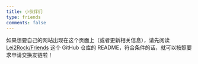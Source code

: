 ```yaml
---
title: 小伙伴们
type: friends
comments: false
---
```


<!-- CSS Code -->
<style>
.FriendsGrid::after{content:" ";display:block;clear:both}.card{width:130px;font-size:1rem;padding:0;border-radius:4px;transition-duration:.15s;margin-bottom:1rem;display:block;float:left;box-shadow:0 2px 6px 0 rgba(0,0,0,.12);background:#f5f5f5}.card{margin-left:16px;width:calc((100% - 48px)/ 3)}.card:nth-child(3n+1){margin-left:0}.card:not(:nth-child(3n+1)){margin-left:16px}@media(min-width:768px){.card{margin-left:16px;width:calc((100% - 64px)/ 4)}.card:nth-child(4n+1){margin-left:0}.card:not(:nth-child(4n+1)){margin-left:16px}}@media(min-width:991px){.card{margin-left:16px;width:calc((100% - 80px)/ 5)}.card:nth-child(5n+1){margin-left:0}.card:not(:nth-child(5n+1)){margin-left:16px}}@media(min-width:1200px){.card{margin-left:16px;width:calc((100% - 96px)/ 6)}.card:nth-child(6n+1){margin-left:0}.card:not(:nth-child(6n+1)){margin-left:16px}}.card:hover{transform:scale(1.1);box-shadow:0 2px 6px 0 rgba(0,0,0,.12),0 0 6px 0 rgba(0,0,0,.04)}.card .thumb{width:100%;height:0;padding-bottom:100%;background-size:100% 100%!important}.posts-expand .post-body img{margin:0;padding:0;border:0}.card .card-header{display:block;text-align:center;padding:.5rem .25rem;font-weight:500;color:#333;white-space:normal}.card .card-header a{font-style:normal;color:#2bbc8a;font-weight:700;font-size:.875em;text-decoration:none;border:0}.card .card-header a:hover{color:#d480aa;text-decoration:none;border:0}.nowrap{white-space:nowrap;text-overflow:ellipsis;overflow:hidden}@media(prefers-color-scheme:dark){.card{background:#34495e}.card .thumb{opacity:.75}}
</style>
<!-- CSS Code End -->

如果想要自己的网站出现在这个页面上（或者更新相关信息），请先阅读 <i class="fab fa-fw fa-github"></i>  [Lei2Rock/Friends](https://github.com/lei2rock/friends) 这个 GitHub 仓库的 README，符合条件的话，就可以按照要求申请交换友链啦！

<div class="links-content"><div class="FriendsGrid"></div></div>